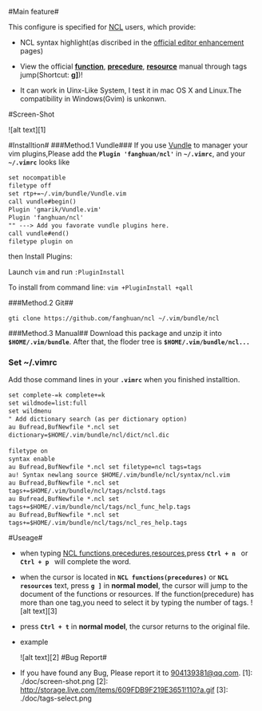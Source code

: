 #Main feature#

This configure is specified for [NCL](http://www.ncl.ucar.edu/) users, which provide:

 - NCL syntax highlight(as discribed in the [official editor enhancement](http://www.ncl.ucar.edu/Applications/editor.shtml) pages)
 -  View the official [**function**](http://www.ncl.ucar.edu/Document/Functions/list_alpha.shtml), [**precedure**](http://www.ncl.ucar.edu/Document/Functions/list_alpha.shtml), [**resource**](http://www.ncl.ucar.edu/Document/Graphics/Resources/list_alpha_res.shtml) manual through tags jump(Shortcut: **g]**)! 
 
 - It can work in Uinx-Like System, I test it in mac OS X and Linux.The compatibility in Windows(Gvim) is unkonwn.

#Screen-Shot

 ![alt text][1]

#Installtion#
###Method.1 Vundle###
If you use [Vundle](https://github.com/gmarik/Vundle.vim) to manager your vim plugins,Please add the **`Plugin 'fanghuan/ncl'`** in **`~/.vimrc`**, and your **`~/.vimrc`** looks like

```
set nocompatible
filetype off
set rtp+=~/.vim/bundle/Vundle.vim
call vundle#begin()
Plugin 'gmarik/Vundle.vim'
Plugin 'fanghuan/ncl'
"" ---> Add you favorate vundle plugins here.
call vundle#end()
filetype plugin on

```
then Install Plugins:

Launch `vim` and run `:PluginInstall`

To install from command line: `vim +PluginInstall +qall`


###Method.2 Git##
  ```
 gti clone https://github.com/fanghuan/ncl ~/.vim/bundle/ncl
  ```

###Method.3 Manual##
 Download this package and unzip it into **`$HOME/.vim/bundle`**. After that, the floder tree is **`$HOME/.vim/bundle/ncl...`** 
### Set ~/.vimrc ##

Add those command lines in your **`.vimrc`** when you finished installtion.

```
set complete-=k complete+=k
set wildmode=list:full
set wildmenu
" Add dictionary search (as per dictionary option)
au Bufread,BufNewfile *.ncl set dictionary=$HOME/.vim/bundle/ncl/dict/ncl.dic

filetype on
syntax enable
au Bufread,BufNewfile *.ncl set filetype=ncl tags=tags  
au! Syntax newlang source $HOME/.vim/bundle/ncl/syntax/ncl.vim
au Bufread,BufNewfile *.ncl set tags+=$HOME/.vim/bundle/ncl/tags/nclstd.tags
au Bufread,BufNewfile *.ncl set tags+=$HOME/.vim/bundle/ncl/tags/ncl_func_help.tags
au Bufread,BufNewfile *.ncl set tags+=$HOME/.vim/bundle/ncl/tags/ncl_res_help.tags
```
 

#Useage#
- when typing [NCL functions,precedures](http://www.ncl.ucar.edu/Document/Functions/list_alpha.shtml),[resources](http://www.ncl.ucar.edu/Document/Graphics/Resources/list_alpha_res.shtml),press **`Ctrl + n `** or **`Ctrl + p `** will complete the word.
- when the cursor is located in **`NCL functions(precedures)`** or **`NCL resources`** text, press **`g ]`** in **normal model**, the cursor will jump to the document of the functions or resources. If the function(precedure) has more than one tag,you need to select it by typing the number of tags.
  ![alt text][3]
- press **`Ctrl + t`** in **normal model**, the cursor returns to the original file.
- example

  ![alt text][2]
#Bug Report#
 - If you have found any Bug, Please report it to <904139381@qq.com>.
 [1]: ./doc/screen-shot.png
 [2]: http://storage.live.com/items/609FDB9F219E3651!110?a.gif
 [3]: ./doc/tags-select.png
